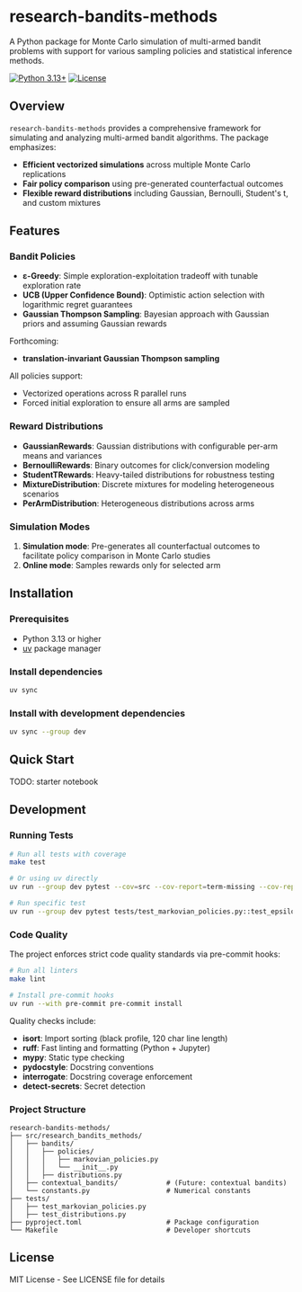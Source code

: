 # research-bandits-methods

A Python package for Monte Carlo simulation of multi-armed bandit problems with support for various sampling policies and statistical inference methods.

[![Python 3.13+](https://img.shields.io/badge/python-3.13+-blue.svg)](https://www.python.org/downloads/)
[![License](https://img.shields.io/badge/license-MIT-green.svg)](LICENSE)

## Overview

`research-bandits-methods` provides a comprehensive framework for simulating and analyzing multi-armed bandit algorithms. The package emphasizes:

- **Efficient vectorized simulations** across multiple Monte Carlo replications
- **Fair policy comparison** using pre-generated counterfactual outcomes
- **Flexible reward distributions** including Gaussian, Bernoulli, Student's t, and custom mixtures

## Features

### Bandit Policies

- **ε-Greedy**: Simple exploration-exploitation tradeoff with tunable exploration rate
- **UCB (Upper Confidence Bound)**: Optimistic action selection with logarithmic regret guarantees
- **Gaussian Thompson Sampling**: Bayesian approach with Gaussian priors and assuming Gaussian rewards

Forthcoming:
- **translation-invariant Gaussian Thompson sampling**

All policies support:
- Vectorized operations across R parallel runs
- Forced initial exploration to ensure all arms are sampled

### Reward Distributions

- **GaussianRewards**: Gaussian distributions with configurable per-arm means and variances
- **BernoulliRewards**: Binary outcomes for click/conversion modeling
- **StudentTRewards**: Heavy-tailed distributions for robustness testing
- **MixtureDistribution**: Discrete mixtures for modeling heterogeneous scenarios
- **PerArmDistribution**: Heterogeneous distributions across arms

### Simulation Modes

1. **Simulation mode**: Pre-generates all counterfactual outcomes to facilitate policy comparison in Monte Carlo studies
2. **Online mode**: Samples rewards only for selected arm

## Installation

### Prerequisites

- Python 3.13 or higher
- [uv](https://github.com/astral-sh/uv) package manager

### Install dependencies

```bash
uv sync
```

### Install with development dependencies

```bash
uv sync --group dev
```

## Quick Start

TODO: starter notebook


## Development

### Running Tests

```bash
# Run all tests with coverage
make test

# Or using uv directly
uv run --group dev pytest --cov=src --cov-report=term-missing --cov-report=html

# Run specific test
uv run --group dev pytest tests/test_markovian_policies.py::test_epsilon_greedy
```

### Code Quality

The project enforces strict code quality standards via pre-commit hooks:

```bash
# Run all linters
make lint

# Install pre-commit hooks
uv run --with pre-commit pre-commit install
```

Quality checks include:
- **isort**: Import sorting (black profile, 120 char line length)
- **ruff**: Fast linting and formatting (Python + Jupyter)
- **mypy**: Static type checking
- **pydocstyle**: Docstring conventions
- **interrogate**: Docstring coverage enforcement
- **detect-secrets**: Secret detection

### Project Structure

```
research-bandits-methods/
├── src/research_bandits_methods/
│   ├── bandits/
│   │   ├── policies/
│   │   │   ├── markovian_policies.py
│   │   │   └── __init__.py
│   │   ├── distributions.py
│   ├── contextual_bandits/            # (Future: contextual bandits)
│   └── constants.py                   # Numerical constants
├── tests/
│   ├── test_markovian_policies.py
│   ├── test_distributions.py
├── pyproject.toml                     # Package configuration
└── Makefile                           # Developer shortcuts
```

## License

MIT License - See LICENSE file for details
